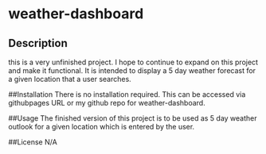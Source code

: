 # weather-dashboard

## Description
this is a very unfinished project. I hope to continue to expand on this project and make it functional.
It is intended to display a 5 day weather forecast for a given location that a user searches.

##Installation
There is no installation required. This can be accessed via githubpages URL or my github repo for weather-dashboard.

##Usage
The finished version of this project is to be used as 5 day weather outlook for a given location which is entered by the user.

##License
N/A
